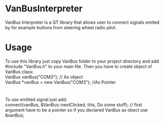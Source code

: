 # VanBusInterpreter
VanBus Interpreter is a QT library that allows user to connect signals emited by for example buttons from steering wheel radio pilot.
# Usage
To use this library just copy VanBus folder to your project directory and add #include "VanBus.h" to your main file. Then you have to create object of VanBus class: <br/>
VanBus vanBus("COM3"); // As object
<br/>
VanBus *vanBus = new VanBus("COM3"); //As Pointer
#
To use emitted signal just add: <br/>
connect(vanBus, &VanBus::nextClicked, this, Do some stuff); // first argument have to be a pointer so if you declared VanBus as obect use &vanBus;
